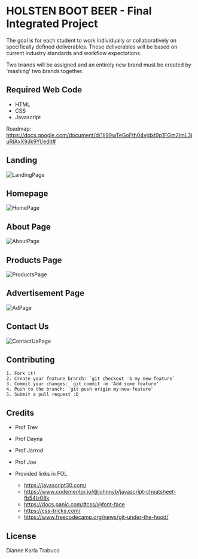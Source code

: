 # HOLSTEN BOOT BEER - Final Integrated Project

The goal is for each student to work individually or
collaboratively on specifically defined deliverables. These deliverables
will be based on current industry standards and workflow expectations.

Two brands will be assigned and an entirely new brand must be created by 'mashing' two brands together.

## Required Web Code

* HTML
* CSS
* Javascript

Roadmap: https://docs.google.com/document/d/1Ij99wTeGoFth04vjdxt9p1FGm2lmL3juRIAxX9Jk9YI/edit#

## Landing
![LandingPage](images/landing.png "Landing Page")

## Homepage

![HomePage](images/home.png "Homepage")

## About Page
![AboutPage](images/about.png "About Page")

## Products Page
![ProductsPage](images/products.png "Products Page")

## Advertisement Page
![AdPage](images/ad.png "Advertisement Page")

## Contact Us
![ContactUsPage](images/contact.png "Contact Page")

## Contributing

	1. Fork it!
	2. Create your feature branch: `git checkout -b my-new-feature`
	3. Commit your changes: `git commit -m 'Add some feature'`
	4. Push to the branch: `git push origin my-new-feature`
	5. Submit a pull request :D

## Credits

* Prof Trev
* Prof Dayna
* Prof Jarrod
* Prof Joe

* Provided links in FOL
	* https://javascript30.com/
	* https://www.codementor.io/@johnnyb/javascript-cheatsheet-fb54lz08k
	* https://docs.panic.com/#css/@font-face
	* https://css-tricks.com/
	* https://www.freecodecamp.org/news/git-under-the-hood/


## License
Dianne Karla Trabuco
